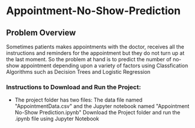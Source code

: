 # Appointment-No-Show-Prediction

## Problem Overview
Sometimes patients makes appointments with the doctor, receives all the instructions and reminders for the appointment but they do not turn up at the last moment. 
So the problem at hand is to predict the number of no-show appointment depending upon a variety of factors using Classfication Algorithms such as Decision Trees and Logistic Regression


### Instructions to Download and Run the Project:
- The project folder has two files: The data file named "AppointmentData.csv" and the Jupyter notebook named "Appointment No-Show Prediction.ipynb"
Download the Project folder and run the .ipynb file using Jupyter Notebook
